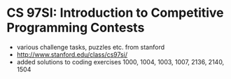 CS 97SI: Introduction to Competitive Programming Contests
==========

* various challenge tasks, puzzles etc. from stanford
* http://www.stanford.edu/class/cs97si/
* added solutions to coding exercises 1000, 1004, 1003, 1007, 2136, 2140, 1504

